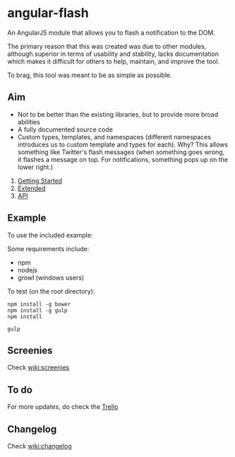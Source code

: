 angular-flash
=============

An AngularJS module that allows you to flash a notification to the DOM.

The primary reason that this was created was due to other modules, although superior in terms of usability and stability, lacks documentation which makes it difficult for others to help, maintain, and improve the tool.

To brag, this tool was meant to be as simple as possible.

## Aim ##

- Not to be better than the existing libraries, but to provide more broad abilities
- A fully documented source code
- Custom types, templates, and namespaces (different namespaces introduces us to custom template and types for each). Why? This allows something like Twitter's flash messages (when something goes wrong, it flashes a message on top. For notifications, something pops up on the lower right.)

1. [Getting Started](https://github.com/srph/angular-flash/wiki/2.-Getting-Started)
2. [Extended](https://github.com/srph/angular-flash/wiki/3.-Extended)
3. [API](https://github.com/srph/angular-flash/wiki/4.-API)

## Example ##

To use the included example:

Some requirements include:

- npm
- nodejs
- growl (windows users)

To test (on the root directory):

```
npm install -g bower
npm install -g gulp
npm install

gulp
```

## Screenies ##

Check [wiki:screenies](https://github.com/srph/angular-flash/wiki/Screenies)

## To do ##

For more updates, do check the [Trello](https://trello.com/b/5soqLral/ng-flash)

## Changelog ##

Check [wiki:changelog](https://github.com/srph/angular-flash/wiki/Changelog)